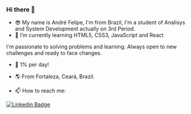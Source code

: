 ### Hi there 👋
- 😎 My name is André Felipe, I'm from Brazil, I'm a student of Analisys and System Development actually on 3rd Period.
- 🌱 I’m currently learning HTML5, CSS3, JavaScript and React



I'm passionate to solving problems and learning. Always open to new challenges 
and ready to face changes.

- 👊 1% per day! 
- 🌎 From Fortaleza, Ceará, Brazil.

- 📫 How to reach me:

 [![Linkedin Badge](https://img.shields.io/badge/-LinkedIn-blue?style=flat-square&logo=Linkedin&logoColor=white&link=https://www.linkedin.com/in/andrefps/)](https://www.linkedin.com/in/andrefps/1/) 


